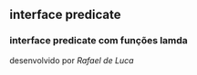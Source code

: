 ## interface predicate

### interface predicate com funções lamda

<p>
  desenvolvido por <em>Rafael de Luca</em>
</p>
